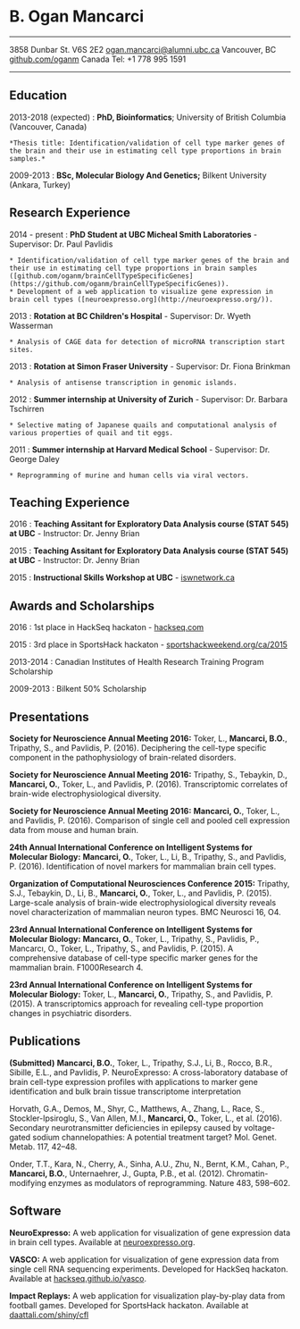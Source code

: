 B. Ogan Mancarci
============

-------------------		----------------------------
3858 Dunbar St. V6S 2E2			[ogan.mancarci@alumni.ubc.ca](mailto:ogan.mancarci@alumni.ubc.ca)
Vancouver, BC				[github.com/oganm](https://github.com/oganm)
Canada					Tel: +1 778 995 1591
-------------------		----------------------------

<!--Skills
---------
**Programming languages:** R, Python, Matlab.

**Computing Environment:** Linux, Windows.

**Bioinformatics:** Experience with expression and sequencing datasets.

**Laboratory techniques:** Common techniques and cell culture.

**Languages:** Turkish (Mother Tongue), English (Fluent), French (Basic).
-->
Education
---------

2013-2018 (expected)
:   **PhD, Bioinformatics**; University of British Columbia (Vancouver, Canada)

    *Thesis title: Identification/validation of cell type marker genes of the brain and their use in estimating cell type proportions in brain samples.*


2009-2013
:   **BSc, Molecular Biology And Genetics;** Bilkent University (Ankara, Turkey)

Research Experience
----------

2014 - present
:   **PhD Student at UBC Micheal Smith Laboratories** - Supervisor: Dr. Paul Pavlidis

    * Identification/validation of cell type marker genes of the brain and their use in estimating cell type proportions in brain samples ([github.com/oganm/brainCellTypeSpecificGenes](https://github.com/oganm/brainCellTypeSpecificGenes)).
    * Development of a web application to visualize gene expression in brain cell types ([neuroexpresso.org](http://neuroexpresso.org/)).


2013
:   **Rotation at BC Children's Hospital** - Supervisor: Dr. Wyeth Wasserman

    * Analysis of CAGE data for detection of microRNA transcription start sites.

2013
:   **Rotation at Simon Fraser University** - Supervisor: Dr. Fiona Brinkman

    * Analysis of antisense transcription in genomic islands.

2012
:   **Summer internship at University of Zurich** - Supervisor: Dr. Barbara Tschirren

    * Selective mating of Japanese quails and computational analysis of various properties of quail and tit eggs.

2011
:   **Summer internship at Harvard Medical School** - Supervisor: Dr. George Daley

    * Reprogramming of murine and human cells via viral vectors.


Teaching Experience
---------------------
2016
: **Teaching Assitant for Exploratory Data Analysis course (STAT 545) at UBC** - Instructor: Dr. Jenny Brian

2015
: **Teaching Assitant for Exploratory Data Analysis course (STAT 545) at UBC** - Instructor: Dr. Jenny Brian

2015
: **Instructional Skills Workshop at UBC** - [iswnetwork.ca](http://iswnetwork.ca)

Awards and Scholarships
--------------------
2016
: 1st place in HackSeq hackaton - [hackseq.com](http://www.hackseq.com/) 

2015
: 3rd place in SportsHack hackaton - [sportshackweekend.org/ca/2015](http://sportshackweekend.org/ca/2015/)

2013-2014
: Canadian Institutes of Health Research Training Program Scholarship

2009-2013
: Bilkent 50% Scholarship


Presentations
--------------------
**Society for Neuroscience Annual Meeting 2016:** Toker, L., **Mancarci, B.O.**, Tripathy, S., and Pavlidis, P. (2016). Deciphering the cell-type specific component in the pathophysiology of brain-related disorders.

**Society for Neuroscience Annual Meeting 2016:** Tripathy, S., Tebaykin, D., **Mancarci, O.**, Toker, L., and Pavlidis, P. (2016). Transcriptomic correlates of brain-wide electrophysiological diversity.

**Society for Neuroscience Annual Meeting 2016:** **Mancarci, O.**, Toker, L., and Pavlidis, P. (2016). Comparison of single cell and pooled cell expression data from mouse and human brain.

**24th Annual International Conference on Intelligent Systems for Molecular Biology:** **Mancarci, O.**, Toker, L., Li, B., Tripathy, S., and Pavlidis, P. (2016). Identification of novel markers for mammalian brain cell types.

**Organization of Computational Neurosciences Conference 2015:** Tripathy, S.J., Tebaykin, D., Li, B., **Mancarci, O.**, Toker, L., and Pavlidis, P. (2015). Large-scale analysis of brain-wide electrophysiological diversity reveals novel characterization of mammalian neuron types. BMC Neurosci 16, O4.

**23rd Annual International Conference on Intelligent Systems for Molecular Biology:** **Mancarcı, O.**, Toker, L., Tripathy, S., Pavlidis, P., Mancarcı, O., Toker, L., Tripathy, S., and Pavlidis, P. (2015). A comprehensive database of cell-type specific&nbsp;marker genes for the mammalian brain. F1000Research 4.

**23rd Annual International Conference on Intelligent Systems for Molecular Biology:** Toker, L., **Mancarci, O.**, Tripathy, S., and Pavlidis, P. (2015). A transcriptomics approach for revealing cell-type proportion changes in psychiatric disorders.



Publications
------------
<!--zotero cell format -->
**(Submitted)** **Mancarci, B.O.**, Toker, L., Tripathy, S.J., Li, B., Rocco, B.R., Sibille, E.L., and Pavlidis, P. NeuroExpresso: A cross-laboratory database of brain cell-type expression profiles with applications to marker gene identification and bulk brain tissue transcriptome interpretation


<!--
**(Preparing for submission)** Tripathy, S.J., **Mancarci, B.O.**, Toker, L., Tebaykin, D., Li, B., Pavlidis, P. Transcriptomic correlates of brain-wide electrophysiological diversity.
-->

Horvath, G.A., Demos, M., Shyr, C., Matthews, A., Zhang, L., Race, S., Stockler-Ipsiroglu, S., Van Allen, M.I., **Mancarci, O.**, Toker, L., et al. (2016). Secondary neurotransmitter deficiencies in epilepsy caused by voltage-gated sodium channelopathies: A potential treatment target? Mol. Genet. Metab. 117, 42–48.

Onder, T.T., Kara, N., Cherry, A., Sinha, A.U., Zhu, N., Bernt, K.M., Cahan, P., **Mancarci, B.O.**, Unternaehrer, J., Gupta, P.B., et al. (2012). Chromatin-modifying enzymes as modulators of reprogramming. Nature 483, 598–602.


Software
------------
**NeuroExpresso:** A web application for visualization of gene expression data in brain cell types. Available at [neuroexpresso.org](http://neuroexpresso.org/).

**VASCO:** A web application for visualization of gene expression data from single cell RNA sequencing experiments. Developed for HackSeq hackaton. Available at [hackseq.github.io/vasco](https://hackseq.github.io/vasco/).

**Impact Replays:** A web application for visualization play-by-play data from football games. Developed for SportsHack hackaton. Available at [daattali.com/shiny/cfl](http://daattali.com/shiny/cfl/)

